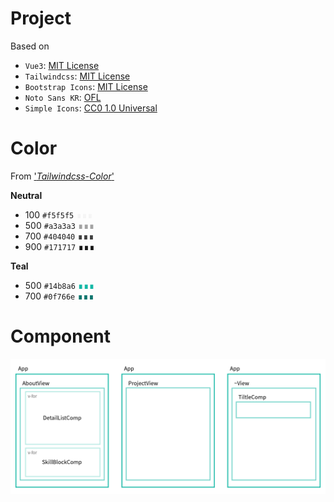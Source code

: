 # Project

Based on  
- `Vue3`: [MIT License](https://github.com/vuejs/core/blob/main/LICENSE)
- `Tailwindcss`: [MIT License](https://github.com/tailwindlabs/tailwindcss/blob/master/LICENSE)
- `Bootstrap Icons`: [MIT License](https://github.com/twbs/icons/blob/main/LICENSE.md)
- `Noto Sans KR`: [OFL](https://fonts.google.com/noto/specimen/Noto+Sans+KR/about)
- `Simple Icons`: [CC0 1.0 Universal](https://github.com/simple-icons/simple-icons/blob/develop/LICENSE.md)

# Color

From ['_Tailwindcss-Color_'](https://tailwindcss.com/docs/customizing-colors)

**Neutral**

- 100 `#f5f5f5` <span style="color:#f5f5f5">∎∎∎</span>
- 500 `#a3a3a3` <span style="color:#a3a3a3">∎∎∎</span>
- 700 `#404040` <span style="color:#404040">∎∎∎</span>
- 900 `#171717` <span style="color:#171717">∎∎∎</span>

**Teal**

- 500 `#14b8a6` <span style="color:#14b8a6">∎∎∎</span>
- 700 `#0f766e` <span style="color:#0f766e">∎∎∎</span>

# Component

![Component](/src/assets/Component.png)